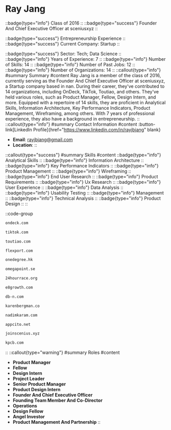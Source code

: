 # Ray Jang
::badge{type="info"}
Class of 2016
::
::badge{type="success"}
Founder And Chief Executive Officer at sceniusxyz
::

::badge{type="success"}
Entrepreneurship Experience
::
::badge{type="success"}
Current Company: Startup
::

::badge{type="success"}
Sector: Tech; Data Science
::
::badge{type="info"}
Years of Experience: 7
::
::badge{type="info"}
Number of Skills: 14
::
::badge{type="info"}
Number of Past Jobs: 12
::
::badge{type="info"}
Number of Organizations: 14
::
::callout{type="info"}
#summary
Summary
#content
Ray Jang is a member of the class of 2016, currently serving as the Founder And Chief Executive Officer at sceniusxyz, a Startup company based in nan. During their career, they've contributed to 14 organizations, including OnDeck, TikTok, Toutiao, and others. They've held various roles, such as Product Manager, Fellow, Design Intern, and more. Equipped with a repertoire of 14 skills, they are proficient in Analytical Skills, Information Architecture, Key Performance Indicators, Product Management, Wireframing, among others.  With 7 years of professional experience, they also have a background in entrepreneurship.
::
::callout{type="info"}
#summary
Contact Information
#content
:button-link[LinkedIn Profile]{href="https://www.linkedin.com/in/rayjbjang" blank}
- **Email**: rayjbjang@gmail.com
- **Location**: 
::

::callout{type="success"}
#summary
Skills
#content
::badge{type="info"}
Analytical Skills
::
::badge{type="info"}
Information Architecture
::
::badge{type="info"}
Key Performance Indicators
::
::badge{type="info"}
Product Management
::
::badge{type="info"}
Wireframing
::
::badge{type="info"}
End User Research
::
::badge{type="info"}
Product Requirements
::
::badge{type="info"}
Ux Research
::
::badge{type="info"}
User Experience
::
::badge{type="info"}
Data Analysis
::
::badge{type="info"}
Usability Testing
::
::badge{type="info"}
Management
::
::badge{type="info"}
Technical Analysis
::
::badge{type="info"}
Product Design
::
::

::code-group
```bash [OnDeck]
ondeck.com
```
```bash [TikTok]
tiktok.com
```
```bash [Toutiao]
toutiao.com
```
```bash [Flexport]
flexport.com
```
```bash [OneDegree]
onedegree.hk
```
```bash [Omegapoint]
omegapoint.se
```
```bash [24 Hour Race]
24hourrace.org
```
```bash [Electric8]
e8growth.com
```
```bash [deepblue networks]
db-n.com
```
```bash [Angel Investor]
karenbergman.co
```
```bash [Nadim Karam]
nadimkaram.com
```
```bash [Stealth Mode Startup Company]
appcito.net
```
```bash [sceniusxyz]
joinscenius.xyz
```
```bash [Kleiner Perkins Caufield & Byers]
kpcb.com
```
::
::callout{type="warning"}
#summary
Roles
#content
- **Product Manager**
- **Fellow**
- **Design Intern**
- **Project Leader**
- **Senior Product Manager**
- **Product Design Intern**
- **Founder And Chief Executive Officer**
- **Founding Team Member And Co-Director**
- **Operations**
- **Design Fellow**
- **Angel Investor**
- **Product Management And Partnership**
::

